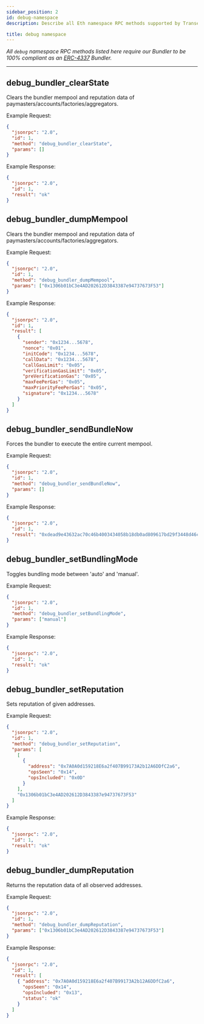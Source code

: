 ```yaml
---
sidebar_position: 2
id: debug-namespace
description: Describe all Eth namespace RPC methods supported by Transeptor bundler.

title: debug namespace
---
```


*All `debug` namespace RPC methods listed here require our Bundler to be 100% compliant as an [ERC-4337](https://eips.ethereum.org/EIPS/eip-4337) Bundler.*

<hr></hr>

## debug_bundler_clearState
Clears the bundler mempool and reputation data of paymasters/accounts/factories/aggregators.

Example Request:
```json
{
  "jsonrpc": "2.0",
  "id": 1,
  "method": "debug_bundler_clearState",
  "params": []
}
```

Example Response:
```json
{
  "jsonrpc": "2.0",
  "id": 1,
  "result": "ok"
}
```

## debug_bundler_dumpMempool
Clears the bundler mempool and reputation data of paymasters/accounts/factories/aggregators.

Example Request:
```json
{
  "jsonrpc": "2.0",
  "id": 1,
  "method": "debug_bundler_dumpMempool",
  "params": ["0x1306b01bC3e4AD202612D3843387e94737673F53"]
}
```

Example Response:
```json
{
  "jsonrpc": "2.0",
  "id": 1,
  "result": [
    {
      "sender": "0x1234...5678",
      "nonce": "0x01", 
      "initCode": "0x1234...5678",
      "callData": "0x1234...5678",
      "callGasLimit": "0x05",
      "verificationGasLimit": "0x05",
      "preVerificationGas": "0x05",
      "maxFeePerGas": "0x05",
      "maxPriorityFeePerGas": "0x05",
      "signature": "0x1234...5678"
    }
  ]
}
```

## debug_bundler_sendBundleNow
Forces the bundler to execute the entire current mempool.

Example Request:
```json
{
  "jsonrpc": "2.0",
  "id": 1,
  "method": "debug_bundler_sendBundleNow",
  "params": []
}
```

Example Response:
```json
{
  "jsonrpc": "2.0",
  "id": 1,
  "result": "0xdead9e43632ac70c46b4003434058b18db0ad809617bd29f3448d46ca9085576"
}
```

## debug_bundler_setBundlingMode
Toggles bundling mode between 'auto' and 'manual'.

Example Request:
```json
{
  "jsonrpc": "2.0",
  "id": 1,
  "method": "debug_bundler_setBundlingMode",
  "params": ["manual"]
}
```

Example Response:
```json
{
  "jsonrpc": "2.0",
  "id": 1,
  "result": "ok"
}
```

## debug_bundler_setReputation
Sets reputation of given addresses.

Example Request:
```json
{
  "jsonrpc": "2.0",
  "id": 1,
  "method": "debug_bundler_setReputation",
  "params": [
    [
      {
        "address": "0x7A0A0d159218E6a2f407B99173A2b12A6DDfC2a6",
        "opsSeen": "0x14",
        "opsIncluded": "0x0D"
      }
    ],
    "0x1306b01bC3e4AD202612D3843387e94737673F53"
  ]
}
```

Example Response:
```json
{
  "jsonrpc": "2.0",
  "id": 1,
  "result": "ok"
}
```

## debug_bundler_dumpReputation
Returns the reputation data of all observed addresses.

Example Request:
```json
{
  "jsonrpc": "2.0",
  "id": 1,
  "method": "debug_bundler_dumpReputation",
  "params": ["0x1306b01bC3e4AD202612D3843387e94737673F53"]
}
```

Example Response:
```json
{
  "jsonrpc": "2.0",
  "id": 1,
  "result": [
    { "address": "0x7A0A0d159218E6a2f407B99173A2b12A6DDfC2a6",
      "opsSeen": "0x14",
      "opsIncluded": "0x13",
      "status": "ok"
    }
  ]
}
```